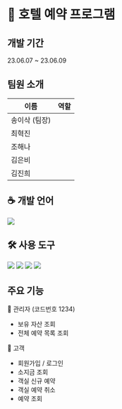 # 🏨 호텔 예약 프로그램

## 개발 기간
23.06.07 ~ 23.06.09

## 팀원 소개
|이름|역할|
|---|-------|
|송이삭 (팀장)||
|최혁진||
|조해나||
|김은비||
|김진희||

## ☕️ 개발 언어
<img src="https://img.shields.io/badge/java-007396?style=for-the-badge&logo=java&logoColor=white">

## 🛠️ 사용 도구
<div>
  <img src="https://img.shields.io/badge/git-F05032?style=for-the-badge&logo=git&logoColor=white">
  <img src="https://img.shields.io/badge/github-181717?style=for-the-badge&logo=github&logoColor=white">
  <img src="https://img.shields.io/badge/intellij idea-6B57FF?style=for-the-badge&logo=intellij idea&logoColor=white">
  <img src="https://img.shields.io/badge/slack-4A154B?style=for-the-badge&logo=slack&logoColor=white">
</div>

## 주요 기능
📌 관리자 (코드번호 1234)
  -  보유 자산 조회
  -  전체 예약 목록 조회

📌 고객
  - 회원가입 / 로그인
  - 소지금 조회
  - 객실 신규 예약
  - 객실 예약 취소
  - 예약 조회
  

